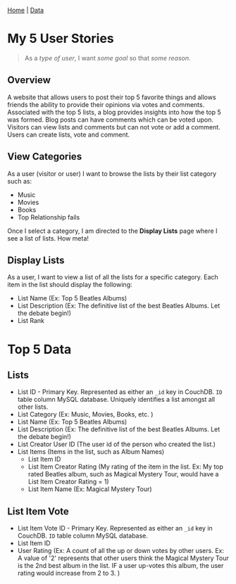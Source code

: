 [Home](/)  |  [Data](/my5/data)

# My 5 User Stories

> As a _type of user_, I want _some goal_ so that _some reason_.

## Overview

A website that allows users to post their top 5 favorite things and allows friends the ability to provide their opinions via votes and comments.  Associated with the top 5 lists, a blog provides insights into how the top 5 was formed.  Blog posts can have comments which can be voted upon.  Visitors can view lists and comments but can not vote or add a comment.  Users can create lists, vote and comment.

## View Categories

As a user (visitor or user) I want to browse the lists by their list category such as:

- Music
- Movies
- Books
- Top Relationship fails

Once I select a category, I am directed to the **Display Lists** page where I see a list of lists.  How meta!

## Display Lists

As a user, I want to view a list of all the lists for a specific category.  Each item in the list should display the following:

- List Name (Ex: Top 5 Beatles Albums)
- List Description (Ex: The definitive list of the best Beatles Albums.  Let the debate begin!)
- List Rank

# Top 5 Data

## Lists

- List ID - Primary Key. Represented as either an `_id` key in CouchDB.  `ID` table column MySQL database. Uniquely identifies a list amongst all other lists.
- List Category (Ex: Music, Movies, Books, etc. )
- List Name (Ex: Top 5 Beatles Albums)
- List Description (Ex: The definitive list of the best Beatles Albums.  Let the debate begin!)
- List Creator User ID (The user id of the person who created the list.)
- List Items (Items in the list, such as Album Names)
  - List Item ID
  - List Item Creator Rating (My rating of the item in the list. Ex:  My top rated Beatles album, such as Magical Mystery Tour, would have a List Item Creator Rating = 1)
  - List Item Name (Ex: Magical Mystery Tour)

## List Item Vote
  - List Item Vote ID - Primary Key. Represented as either an `_id` key in CouchDB.  `ID` table column MySQL database.
  - List Item ID
  - User Rating (Ex: A count of all the up or down votes by other users.  Ex:  A value of '2' represents that other users think the Magical Mystery Tour is the 2nd best album in the list. IF a user up-votes this album, the user rating would increase from 2 to 3. )
